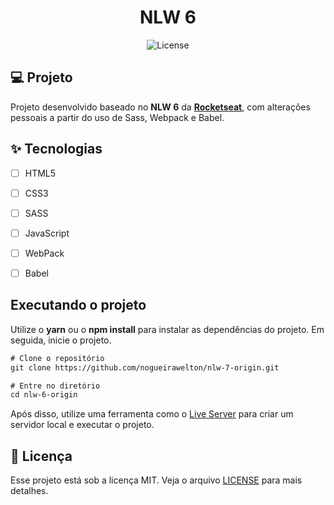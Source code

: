 
<h1 align="center">
  NLW 6
</h1>

<p align="center">
  <img alt="License" src="https://img.shields.io/static/v1?label=license&message=MIT&color=E51C44&labelColor=0A1033">



## 💻 Projeto
Projeto desenvolvido baseado no **NLW 6** da **[Rocketseat](https://github.com/Rocketseat)**, com alterações pessoais a partir do uso de Sass, Webpack e Babel.

## ✨ Tecnologias

-   [ ] HTML5
-   [ ] CSS3
-   [ ] SASS
-   [ ] JavaScript
-   [ ] WebPack
-   [ ] Babel


## Executando o projeto

Utilize o **yarn** ou o **npm install** para instalar as dependências do projeto.
Em seguida, inicie o projeto.

```cl
# Clone o repositório
git clone https://github.com/nogueirawelton/nlw-7-origin.git

# Entre no diretório
cd nlw-6-origin
```
Após disso, utilize uma ferramenta como o [Live Server](https://marketplace.visualstudio.com/items?itemName=ritwickdey.LiveServer) para criar um servidor local e executar o projeto.

## 📄 Licença

Esse projeto está sob a licença MIT. Veja o arquivo [LICENSE](LICENSE.md) para mais detalhes.

<br />
